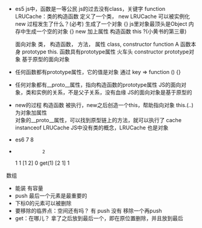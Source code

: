 - es5
  js中，函数是一等公民
  js的过去没有class，关键字
  function LRUCache：类的构造函数
  定义了一个类，
  new LRUCache 可以被实例化
  new 过程发生了什么？(必考)
  生成了一个对象 {} js里对象最顶头是Object
  内存中生成一个空的对象 {} new
  加上属性 构造函数 this ?(小黄书的第三章)


  面向对象      类，         构造函数，      方法，     属性
              class,       constructor
            function A       函数本身     prototype this.
  函数具有prototype属性
  火车头 constructor   prototype对象
  基于原型的面向对象

- 任何函数都有prototype属性，它的值是对象
  通过 key => function () {}
- 任何对象都有__proto__属性，指向构造函数的prototype属性
JS的面向对象，类和实例的关系，不是父子关系，没有血缘
JS的面向对象是基于原型的

- new的过程 构造函数 被执行，new之后创造一个this，帮助指向对象
  this.(..) 为对象加属性  
  对象的__proto__属性，可以找到原型链上的方法，就可以执行了
  cache instanceof LRUCache
  JS中没有类的概念，LRUCache 也是对象

- es6 7 8

-               2
  1             1
  [1  2]        0
  get(1)
  [2  1]        1

数组
- 能装 有容量
- push 最后一个元素是最重要的
- 下标0的元素可以被删除
- 要移除的临界点：空间还有吗？
  有   push
  没有 移除一个再push
- get：在哪儿？ 拿了之后放到最后一个，即在原位置删除，并且放到最后